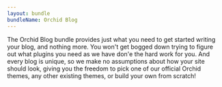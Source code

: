 ```yaml
---
layout: bundle
bundleName: Orchid Blog
---
```


The Orchid Blog bundle provides just what you need to get started writing your blog, and nothing more. You won't get 
bogged down trying to figure out what plugins you need as we have don'e the hard work for you. And every blog is unique, 
so we make no assumptions about how your site should look, giving you the freedom to pick one of our official Orchid
themes, any other existing themes, or build your own from scratch!

